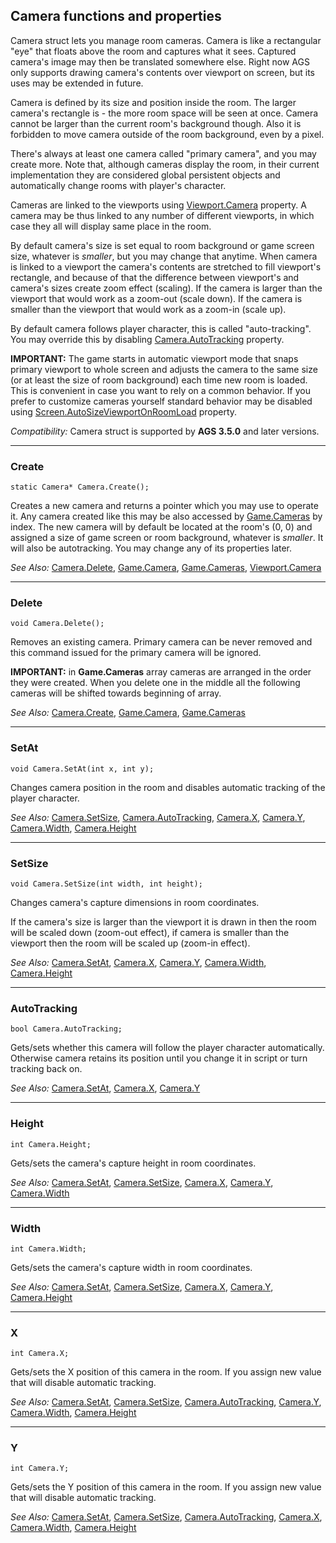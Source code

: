 ## Camera functions and properties

Camera struct lets you manage room cameras. Camera is like a rectangular "eye" that floats above the room and captures what it sees. Captured camera's image may then be translated somewhere else. Right now AGS only supports drawing camera's contents over viewport on screen, but its uses may be extended in future.

Camera is defined by its size and position inside the room. The larger camera's rectangle is - the more room space will be seen at once. Camera cannot be larger than the current room's background though. Also it is forbidden to move camera outside of the room background, even by a pixel.

There's always at least one camera called "primary camera", and you may create more. Note that, although cameras display the room, in their current implementation they are considered global persistent objects and automatically change rooms with player's character.

Cameras are linked to the viewports using [Viewport.Camera](Viewport#camera) property. A camera may be thus linked to any number of different viewports, in which case they all will display same place in the room.

By default camera's size is set equal to room background or game screen size, whatever is *smaller*, but you may change that anytime. When camera is linked to a viewport the camera's contents are stretched to fill viewport's rectangle, and because of that the difference between viewport's and camera's sizes create zoom effect (scaling). If the camera is larger than the viewport that would work as a zoom-out (scale down). If the camera is smaller than the viewport that would work as a zoom-in (scale up).

By default camera follows player character, this is called "auto-tracking". You may override this by disabling [Camera.AutoTracking](Camera#autotracking) property.

**IMPORTANT:** The game starts in automatic viewport mode that snaps primary viewport to whole screen and adjusts the camera to the same size (or at least the size of room background) each time new room is loaded. This is convenient in case you want to rely on a common behavior. If you prefer to customize cameras yourself standard behavior may be disabled using [Screen.AutoSizeViewportOnRoomLoad](Screen#autosizeviewportonroomload) property.

*Compatibility:* Camera struct is supported by **AGS 3.5.0** and later versions.

---

### Create

    static Camera* Camera.Create();

Creates a new camera and returns a pointer which you may use to operate it. Any camera created like this may be also accessed by [Game.Cameras](Screen#cameras) by index.
The new camera will by default be located at the room's (0, 0) and assigned a size of game screen or room background, whatever is *smaller*. It will also be autotracking. You may change any of its properties later.

*See Also:* [Camera.Delete](Camera#delete), [Game.Camera](Game#camera), [Game.Cameras](Game#cameras), [Viewport.Camera](Viewport#camera)

---

### Delete

    void Camera.Delete();

Removes an existing camera. Primary camera can be never removed and this command issued for the primary camera will be ignored.

**IMPORTANT:** in **Game.Cameras** array cameras are arranged in the order they were created. When you delete one in the middle all the following cameras will be shifted towards beginning of array.

*See Also:* [Camera.Create](Camera#create), [Game.Camera](Game#camera), [Game.Cameras](Game#cameras)

---

### SetAt

    void Camera.SetAt(int x, int y);

Changes camera position in the room and disables automatic tracking of the player character.

*See Also:* [Camera.SetSize](Camera#setsize), [Camera.AutoTracking](Camera#autotracking), [Camera.X](Camera#x), [Camera.Y](Camera#y), [Camera.Width](Camera#width), [Camera.Height](Camera#height)

---

### SetSize

    void Camera.SetSize(int width, int height);

Changes camera's capture dimensions in room coordinates.

If the camera's size is larger than the viewport it is drawn in then the room will be scaled down (zoom-out effect), if camera is smaller than the viewport then the room will be scaled up (zoom-in effect).

*See Also:* [Camera.SetAt](Camera#setat), [Camera.X](Camera#x), [Camera.Y](Camera#y), [Camera.Width](Camera#width), [Camera.Height](Camera#height)

---

### AutoTracking

    bool Camera.AutoTracking;

Gets/sets whether this camera will follow the player character automatically. Otherwise camera retains its position until you change it in script or turn tracking back on.

*See Also:* [Camera.SetAt](Camera#setat), [Camera.X](Camera#x), [Camera.Y](Camera#y)

---

### Height

    int Camera.Height;

Gets/sets the camera's capture height in room coordinates.

*See Also:* [Camera.SetAt](Camera#setat), [Camera.SetSize](Camera#setsize), [Camera.X](Camera#x), [Camera.Y](Camera#y), [Camera.Width](Camera#width)

---

### Width

    int Camera.Width;

Gets/sets the camera's capture width in room coordinates.

*See Also:* [Camera.SetAt](Camera#setat), [Camera.SetSize](Camera#setsize), [Camera.X](Camera#x), [Camera.Y](Camera#y), [Camera.Height](Camera#height)

---

### X

    int Camera.X;

Gets/sets the X position of this camera in the room. If you assign new value that will disable automatic tracking.

*See Also:* [Camera.SetAt](Camera#setat), [Camera.SetSize](Camera#setsize), [Camera.AutoTracking](Camera#autotracking), [Camera.Y](Camera#y), [Camera.Width](Camera#width), [Camera.Height](Camera#height)

---

### Y

    int Camera.Y;

Gets/sets the Y position of this camera in the room. If you assign new value that will disable automatic tracking.

*See Also:* [Camera.SetAt](Camera#setat), [Camera.SetSize](Camera#setsize), [Camera.AutoTracking](Camera#autotracking), [Camera.X](Camera#x), [Camera.Width](Camera#width), [Camera.Height](Camera#height)
